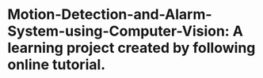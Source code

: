 # Motion-Detection-and-Alarm-System-using-Computer-Vision: A learning project created by following online tutorial.
